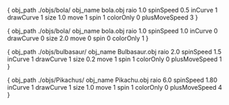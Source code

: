 {
	obj_path ./objs/bola/
	obj_name bola.obj
	raio 1.0 
	spinSpeed 0.5
	inCurve 1
	drawCurve 1
	size 1.0
	move 1
	spin 1
	colorOnly 0
	plusMoveSpeed 3
}

{
	obj_path ./objs/bola/
	obj_name bola.obj
	raio 1.0 
	spinSpeed 1.0
	inCurve 0
	drawCurve 0
	size 2.0
	move 0
	spin 0
	colorOnly 1
}

{
	obj_path ./objs/bulbasaur/
	obj_name Bulbasaur.obj
	raio 2.0
	spinSpeed 1.5
	inCurve 1
	drawCurve 1
	size 0.2
	move 1
	spin 1
	colorOnly 0
	plusMoveSpeed 1
}

{
	obj_path ./objs/Pikachus/
	obj_name Pikachu.obj
	raio 6.0
	spinSpeed 1.80
	inCurve 1
	drawCurve 1
	size 1.0
	move 1
	spin 1
	colorOnly 0
	plusMoveSpeed 4
}